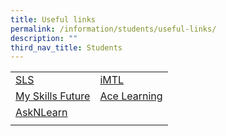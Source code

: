 ```yaml
---
title: Useful links
permalink: /information/students/useful-links/
description: ""
third_nav_title: Students
---
```

|  |  | 
| -------- | -------- | 
| [SLS](https://vle.learning.moe.edu.sg/login) | [iMTL](https://imtl.moe.edu.sg/cos/o.x?c=/ca7_imtl/user&func=login) | 
| [My Skills Future](https://www.myskillsfuture.sg/content/student/en/secondary.html) | [Ace Learning ](https://www.ace-learning.com/) |
| [AskNLearn](https://lms.wizlearn.com/LMS/Login_main.aspx) | |
| | |